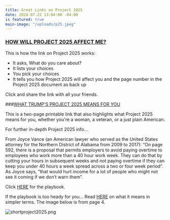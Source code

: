 ```yaml
---
title: Great Links on Project 2025
date: 2024-07-22 13:04:00 -04:00
is featured: true
main-image: "/uploads/p25.jpeg"
---
```


### [HOW WILL PROJECT 2025 AFFECT ME?](https://www.25and.me/?topics=)

This is how the link on Project 2025 works:

* It asks, What do you care about?
* It lists your choices
* You pick your choices
* It tells you how Project 2025 will affect you and the page number in the Project 2025 document as back up 

Click and share the link with all your friends.

###[WHAT TRUMP'S PROJECT 2025 MEANS FOR YOU](hthttps://drive.google.com/file/d/19ejRy8vsMkM9cIH8mnb4tyOrSlrtDsEu/viewtp://) 

This is a two-page printable link that also highlights what Project 2025 means for you, whether you're a woman, a veteran, or a just plain American.

For further in-depth Project 2025 info...

From Joyce Vance (an American lawyer who served as the United States attorney for the Northern District of Alabama from 2009 to 2017):
“On page 592, there is a proposal that permits employers to avoid paying overtime to employees who work more than a 40 hour work week. They can do that by cutting your hours in subsequent weeks and not paying overtime if they can keep you under 40 hours a week spread across a two or four week period”.  As Joyce says, “that would hurt income for a lot of people who might not see it coming if we don’t warn them”.

Click [HERE](https://static.project2025.org/2025_MandateForLeadership_FULL.pdf) for the playbook. 

If the playbook is too heady for you... Read [HERE](https://democracyforward.org/wp-content/uploads/2024/06/2024-05_Peoples-Guide-Pro-2025.pdf) on what it means in simpler terms. The image below is from page 4.

![shortproject2025.png](/uploads/shortproject2025.png)

